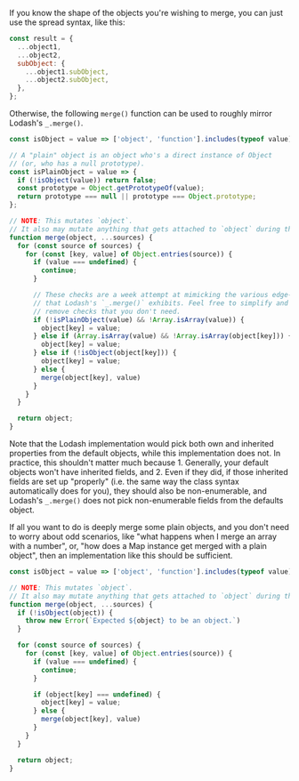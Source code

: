 If you know the shape of the objects you're wishing to merge, you can just use the spread syntax, like this:

```javascript
const result = {
  ...object1,
  ...object2,
  subObject: {
    ...object1.subObject,
    ...object2.subObject,
  },
};
```

Otherwise, the following `merge()` function can be used to roughly mirror Lodash's `_.merge()`.

```javascript
const isObject = value => ['object', 'function'].includes(typeof value) && value !== null;

// A "plain" object is an object who's a direct instance of Object
// (or, who has a null prototype).
const isPlainObject = value => {
  if (!isObject(value)) return false;
  const prototype = Object.getPrototypeOf(value);
  return prototype === null || prototype === Object.prototype;
};

// NOTE: This mutates `object`.
// It also may mutate anything that gets attached to `object` during the merge.
function merge(object, ...sources) {
  for (const source of sources) {
    for (const [key, value] of Object.entries(source)) {
      if (value === undefined) {
        continue;
      }

      // These checks are a week attempt at mimicking the various edge-case behaviors
      // that Lodash's `_.merge()` exhibits. Feel free to simplify and
      // remove checks that you don't need.
      if (!isPlainObject(value) && !Array.isArray(value)) {
        object[key] = value;
      } else if (Array.isArray(value) && !Array.isArray(object[key])) {
        object[key] = value;
      } else if (!isObject(object[key])) {
        object[key] = value;
      } else {
        merge(object[key], value)
      }
    }
  }

  return object;
}
```

Note that the Lodash implementation would pick both own and inherited properties from the default objects, while this implementation does not. In practice, this shouldn't matter much because 1. Generally, your default objects won't have inherited fields, and 2. Even if they did, if those inherited fields are set up "properly" (i.e. the same way the class syntax automatically does for you), they should also be non-enumerable, and Lodash's `_.merge()` does not pick non-enumerable fields from the defaults object.

If all you want to do is deeply merge some plain objects, and you don't need to worry about odd scenarios, like "what happens when I merge an array with a number", or, "how does a Map instance get merged with a plain object", then an implementation like this should be sufficient.

```javascript
const isObject = value => ['object', 'function'].includes(typeof value) && value !== null;

// NOTE: This mutates `object`.
// It also may mutate anything that gets attached to `object` during the merge.
function merge(object, ...sources) {
  if (!isObject(object)) {
    throw new Error(`Expected ${object} to be an object.`)
  }

  for (const source of sources) {
    for (const [key, value] of Object.entries(source)) {
      if (value === undefined) {
        continue;
      }

      if (object[key] === undefined) {
        object[key] = value;
      } else {
        merge(object[key], value)
      }
    }
  }

  return object;
}
```
